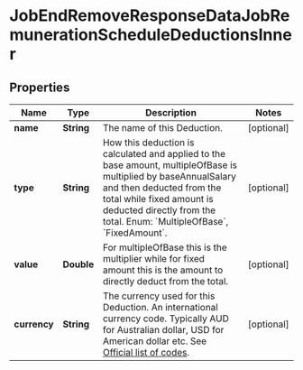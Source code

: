 

# JobEndRemoveResponseDataJobRemunerationScheduleDeductionsInner


## Properties

| Name | Type | Description | Notes |
|------------ | ------------- | ------------- | -------------|
|**name** | **String** | The name of this Deduction. |  [optional] |
|**type** | **String** | How this deduction is calculated and applied to the base amount, multipleOfBase is multiplied by baseAnnualSalary and then deducted from the total while fixed amount is deducted directly from the total. Enum: &#x60;MultipleOfBase&#x60;, &#x60;FixedAmount&#x60;. |  [optional] |
|**value** | **Double** | For multipleOfBase this is the multiplier while for fixed amount this is the amount to directly deduct from the total. |  [optional] |
|**currency** | **String** | The currency used for this Deduction. An international currency code. Typically AUD for Australian dollar, USD for American dollar etc. See [Official list of codes](https://www.iban.com/currency-codes). |  [optional] |



